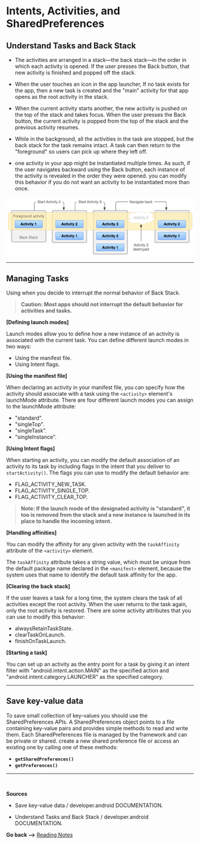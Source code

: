 # Intents, Activities, and SharedPreferences

## Understand Tasks and Back Stack

- The activities are arranged in a stack—the back stack—in the order in which each activity is opened. If the user presses the Back button, that new activity is finished and popped off the stack.

- When the user touches an icon in the app launcher, If no task exists for the app, then a new task is created and the "main" activity for that app opens as the root activity in the stack.

- When the current activity starts another, the new activity is pushed on the top of the stack and takes focus. When the user presses the Back button, the current activity is popped from the top of the stack and the previous activity resumes.

- While in the background, all the activities in the task are stopped, but the back stack for the task remains intact. A task can then return to the "foreground" so users can pick up where they left off.

- one activity in your app might be instantiated multiple times. As such, if the user navigates backward using the Back button, each instance of the activity is revealed in the order they were opened. you can modify this behavior if you do not want an activity to be instantiated more than once.

![diagram_backstack](../img401/diagram_backstack.png)

<hr>

## Managing Tasks

Using when you decide to interrupt the normal behavior of Back Stack.

> **Caution: Most apps should not interrupt the default behavior for activities and tasks.**

**[Defining launch modes]**

Launch modes allow you to define how a new instance of an activity is associated with the current task. You can define different launch modes in two ways:

- Using the manifest file.
- Using Intent flags.

**[Using the manifest file]**

When declaring an activity in your manifest file, you can specify how the activity should associate with a task using the `<activity>` element's launchMode attribute. There are four different launch modes you can assign to the launchMode attribute:

- "standard".
- "singleTop".
- "singleTask".
- "singleInstance".

**[Using Intent flags]**

When starting an activity, you can modify the default association of an activity to its task by including flags in the intent that you deliver to `startActivity()`. The flags you can use to modify the default behavior are:

- FLAG_ACTIVITY_NEW_TASK.
- FLAG_ACTIVITY_SINGLE_TOP.
- FLAG_ACTIVITY_CLEAR_TOP.

> **Note: If the launch mode of the designated activity is "standard", it too is removed from the stack and a new instance is launched in its place to handle the incoming intent.**

**[Handling affinities]**

You can modify the affinity for any given activity with the `taskAffinity` attribute of the `<activity>` element.

The `taskAffinity` attribute takes a string value, which must be unique from the default package name declared in the `<manifest>` element, because the system uses that name to identify the default task affinity for the app.

**[Clearing the back stack]**

If the user leaves a task for a long time, the system clears the task of all activities except the root activity. When the user returns to the task again, only the root activity is restored. There are some activity attributes that you can use to modify this behavior:

- alwaysRetainTaskState.
- clearTaskOnLaunch.
- finishOnTaskLaunch.

**[Starting a task]**

You can set up an activity as the entry point for a task by giving it an intent filter with "android.intent.action.MAIN" as the specified action and "android.intent.category.LAUNCHER" as the specified category.

<hr>

## Save key-value data

To save small collection of key-values you should use the SharedPreferences APIs. A SharedPreferences object points to a file containing key-value pairs and provides simple methods to read and write them. Each SharedPreferences file is managed by the framework and can be private or shared. create a new shared preference file or access an existing one by calling one of these methods:

- **`getSharedPreferences()`**
- **`getPreferences()`**

<hr>
<br>

**Sources**

- Save key-value data / developer.android DOCUMENTATION.

- Understand Tasks and Back Stack / developer.android DOCUMENTATION.

**Go back -->** [Reading Notes](https://aseel-dweedar.github.io/reading-notes/)
